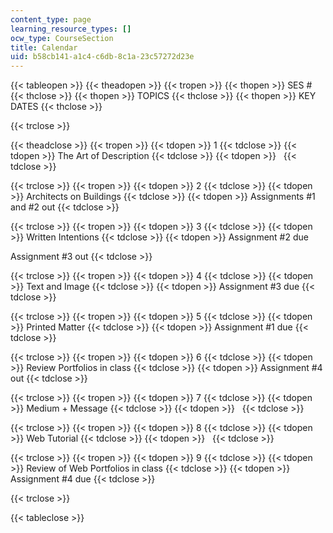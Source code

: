 ```yaml
---
content_type: page
learning_resource_types: []
ocw_type: CourseSection
title: Calendar
uid: b58cb141-a1c4-c6db-8c1a-23c57272d23e
---
```


{{< tableopen >}}
{{< theadopen >}}
{{< tropen >}}
{{< thopen >}}
SES #
{{< thclose >}}
{{< thopen >}}
TOPICS
{{< thclose >}}
{{< thopen >}}
KEY DATES
{{< thclose >}}

{{< trclose >}}

{{< theadclose >}}
{{< tropen >}}
{{< tdopen >}}
1
{{< tdclose >}}
{{< tdopen >}}
The Art of Description
{{< tdclose >}}
{{< tdopen >}}
 
{{< tdclose >}}

{{< trclose >}}
{{< tropen >}}
{{< tdopen >}}
2
{{< tdclose >}}
{{< tdopen >}}
Architects on Buildings
{{< tdclose >}}
{{< tdopen >}}
Assignments #1 and #2 out
{{< tdclose >}}

{{< trclose >}}
{{< tropen >}}
{{< tdopen >}}
3
{{< tdclose >}}
{{< tdopen >}}
Written Intentions
{{< tdclose >}}
{{< tdopen >}}
Assignment #2 due  
  
Assignment #3 out
{{< tdclose >}}

{{< trclose >}}
{{< tropen >}}
{{< tdopen >}}
4
{{< tdclose >}}
{{< tdopen >}}
Text and Image
{{< tdclose >}}
{{< tdopen >}}
Assignment #3 due
{{< tdclose >}}

{{< trclose >}}
{{< tropen >}}
{{< tdopen >}}
5
{{< tdclose >}}
{{< tdopen >}}
Printed Matter
{{< tdclose >}}
{{< tdopen >}}
Assignment #1 due
{{< tdclose >}}

{{< trclose >}}
{{< tropen >}}
{{< tdopen >}}
6
{{< tdclose >}}
{{< tdopen >}}
Review Portfolios in class
{{< tdclose >}}
{{< tdopen >}}
Assignment #4 out
{{< tdclose >}}

{{< trclose >}}
{{< tropen >}}
{{< tdopen >}}
7
{{< tdclose >}}
{{< tdopen >}}
Medium + Message
{{< tdclose >}}
{{< tdopen >}}
 
{{< tdclose >}}

{{< trclose >}}
{{< tropen >}}
{{< tdopen >}}
8
{{< tdclose >}}
{{< tdopen >}}
Web Tutorial
{{< tdclose >}}
{{< tdopen >}}
 
{{< tdclose >}}

{{< trclose >}}
{{< tropen >}}
{{< tdopen >}}
9
{{< tdclose >}}
{{< tdopen >}}
Review of Web Portfolios in class
{{< tdclose >}}
{{< tdopen >}}
Assignment #4 due
{{< tdclose >}}

{{< trclose >}}

{{< tableclose >}}